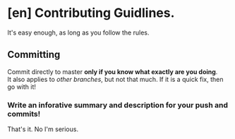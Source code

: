 # [en] Contributing Guidlines.
It's easy enough, as long as you follow the rules.
## Committing 
Commit directly to master **only if you know what exactly are you doing**.  
It also applies to *other branches*, but not that much. If it is a quick fix, then go with it!
### Write an inforative summary and description for your push and commits!
That's it. No I'm serious.

